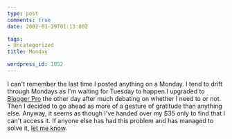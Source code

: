 ```yaml
---
type: post
comments: true
date: 2002-01-29T01:13:00Z

tags:
- Uncategorized
title: Monday

wordpress_id: 1052
---
```


I can't remember the last time I posted anything on a Monday. I tend to drift through Mondays as I'm waiting for Tuesday to happen.I upgraded to [Blogger Pro](http://pro.blogger.com/) the other day after much debating on whether I need to or not. Then I decided to go ahead as more of a gesture of gratitude than anything else. Anyway, it seems as though I've handed over my $35 only to find that I can't access it. If anyone else has had this problem and has managed to solve it, [let me know](mailto:matt@frownland.com).
